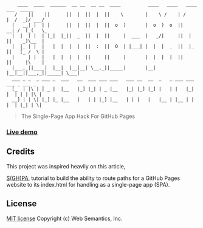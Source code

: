 ```   
    ____  ____  ______  __ __  __ __  ____          ____   ____   ____    ___  _____
   /    ||    ||      ||  |  ||  |  ||    \        |    \ /    | /    |  /  _]/ ___/
  |   __| |  | |      ||  |  ||  |  ||  o  )       |  o  )  o  ||   __| /  [_(   \_
  |  |  | |  | |_|  |_||  _  ||  |  ||     |  ___  |   _/|     ||  |  ||    _]\__  |
  |  |_ | |  |   |  |  |  |  ||  :  ||  O  | |___| |  |  |  _  ||  |_ ||   [_ /  \ |
  |     | |  |   |  |  |  |  ||     ||     |       |  |  |  |  ||     ||     |\    |
  |___,_||____|  |__|  |__|__| \__,_||_____|       |__|  |__|__||___,_||_____| \___|
  ___ _ _  _ ___ _  ___   __  ___ ___ ___   ___ __  __  _   _ ___ ___ ___ _ ___ _  _
  [_  | |\ | | _ |  |__   |_] |_| | _ |__   |_| |_] |_] |   | |   |_|  |  | | | |\ |
  __] | | \| |_] |_ |__   |   | | |_] |__   | | |   |   |__ | |__ | |  |  | |_| | \|

```

> The Single-Page App Hack For GitHub Pages

### [Live demo](http://websemantics.github.io/gh-pages-spa/)


## Credits

This project was inspired heavily on this article,

[S(GH)PA](https://www.smashingmagazine.com/2016/08/sghpa-single-page-app-hack-github-pages/), tutorial to build the ability to route paths for a GitHub Pages website to its index.html for handling as a single-page app (SPA).


## License

[MIT license](http://opensource.org/licenses/mit-license.php)
Copyright (c) Web Semantics, Inc.
